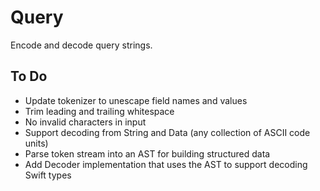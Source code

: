# Query

Encode and decode query strings.

## To Do

- Update tokenizer to unescape field names and values
- Trim leading and trailing whitespace
- No invalid characters in input
- Support decoding from String and Data (any collection of ASCII code units)
- Parse token stream into an AST for building structured data
- Add Decoder implementation that uses the AST to support decoding Swift types
